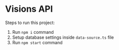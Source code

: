 # Visions API

Steps to run this project:

1. Run `npm i` command
2. Setup database settings inside `data-source.ts` file
3. Run `npm start` command

